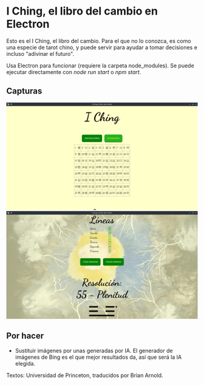 # I Ching, el libro del cambio en Electron
<p>Esto es el I Ching, el libro del cambio. Para el que no lo conozca, es como una especie de tarot chino, y puede servir para ayudar a tomar decisiones e incluso "adivinar el futuro".</p>
<p>Usa Electron para funcionar (requiere la carpeta node_modules). Se puede ejecutar directamente con <i>node run start</i> o <i>npm start</i>.</p>

<h2>Capturas</h2>

<img src="capturas/captura-hexagramas.png">

<img src="capturas/captura-resolucion.png">

<h2>Por hacer</h2>
<ul>
  <li>Sustituir imágenes por unas generadas por IA. El generador de imágenes de Bing es el que mejor resultados da, así que será la IA elegida.</li>
</ul>

<p>Textos: Universidad de Princeton, traducidos por Brian Arnold.</p>

